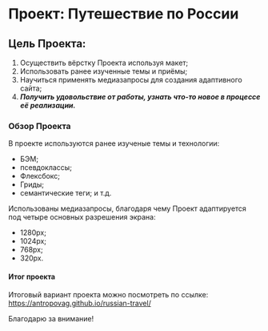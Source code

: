 # Проект: Путешествие по России

## Цель Проекта:
1. Осуществить вёрстку Проекта используя макет;
2. Использовать ранее изученные темы и приёмы;
3. Научиться применять медиазапросы для создания адаптивного сайта;
4. ***Получить удовольствие от работы, узнать что-то новое в процессе её реализации.***

### Обзор Проекта
В проекте используются ранее изученые темы и технологии:
- БЭМ;
- псевдоклассы;
- Флексбокс;
- Гриды;
- семантические теги;
и т.д.

Использованы медиазапросы, благодаря чему Проект адаптируется под четыре основных разрешения экрана:
- 1280px;
- 1024px;
- 768px;
- 320px.

#### Итог проекта

Итоговый вариант проекта можно посмотреть по ссылке:
https://antropovag.github.io/russian-travel/

Благодарю за внимание!
